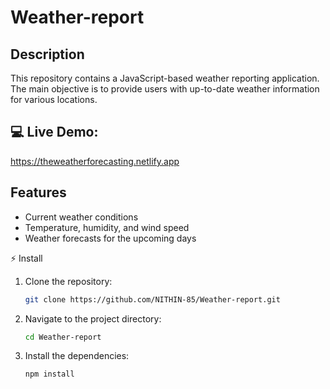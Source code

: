 # Weather-report

## Description
This repository contains a JavaScript-based weather reporting application. The main objective is to provide users with up-to-date weather information for various
locations.
## 💻 Live Demo:
https://theweatherforecasting.netlify.app

## Features
- Current weather conditions
- Temperature, humidity, and wind speed
- Weather forecasts for the upcoming days

⚡ Install
1. Clone the repository:
   ```bash
   git clone https://github.com/NITHIN-85/Weather-report.git
   ```
2. Navigate to the project directory:
   ```bash
   cd Weather-report
   ```
3. Install the dependencies:
   ```bash
   npm install


